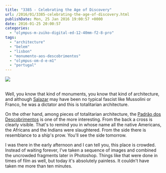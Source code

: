 ```yaml
---
title: "3385 - Celebrating the Age of Discovery"
url: /2016/01/3385-celebrating-the-age-of-discovery.html
publishDate: Mon, 25 Jan 2016 19:00:57 +0000
date: 2016-01-25 20:00:57
categories: 
  - "olympus-m-zuiko-digital-ed-12-40mm-f2-8-pro"
tags: 
  - "architecture"
  - "belem"
  - "lisbon"
  - "monumento-aos-descobrimentos"
  - "olympus-om-d-e-m1"
  - "portugal"
---
```

<div class="container">
<div class="center"><a target="_blank" href="https://d25zfm9zpd7gm5.cloudfront.net/1200x1200/2015/20150904_144258-Edit_lr.jpg"><img class="webfeedsFeaturedVisual" src="https://d25zfm9zpd7gm5.cloudfront.net/0600x0600/2015/20150904_144258-Edit_lr.jpg" /></a></div>
</div>
<br />

Well, you know that kind of monuments, you know that kind of architecture, and although <a href="https://en.wikipedia.org/wiki/Ant%C3%B3nio_de_Oliveira_Salazar" target="_blank">Salazar</a> may have been no typical fascist like Mussolini or Franco, he was a dictator and this is totalitarian architecture.

On the other hand, among pieces of totalitarian architecture, the <a href="https://en.wikipedia.org/wiki/Padr%C3%A3o_dos_Descobrimentos" target="_blank">Padrão dos Descobrimentos</a> is one of the more interesting. From the back a cross is clearly visible. That's to remind you in whose name all the native Americans, the Africans and the Indians were slaughtered. From the side there is resemblance to a ship's prow. You'll see the side tomorrow.

I was there in the early afternoon and I can tell you, this place is crowded. Instead of waiting forever, I've taken a sequence of images and combined the uncrowded fragments later in Photoshop. Things like that were done in times of film as well, but today it's absolutely painless. It couldn't have taken me more than ten minutes.
